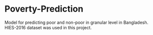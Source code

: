 # Poverty-Prediction
Model for predicting poor and non-poor in granular level in Bangladesh.
HIES-2016 dataset was used in this project.
